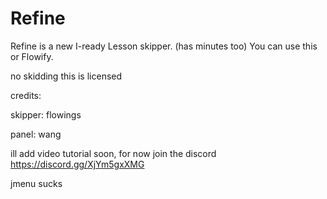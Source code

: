 # Refine
Refine is a new I-ready Lesson skipper. (has minutes too) You can use this or Flowify.

no skidding this is licensed 

credits:

skipper: flowings


panel: wang

ill add video tutorial soon, for now join the discord 
https://discord.gg/XjYm5gxXMG

jmenu sucks
